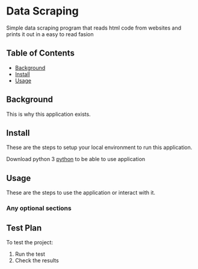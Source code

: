 # Data Scraping

Simple data scraping program that reads html code from websites and prints it out in a easy to read fasion

## Table of Contents

- [Background](#background)
- [Install](#install)
- [Usage](#usage)

## Background

This is why this application exists.

## Install

These are the steps to setup your local environment to run this
application.

Download python 3 [python](https://www.python.org/downloads/)
to be able to use application

## Usage

These are the steps to use the application or interact with it.

### Any optional sections


## Test Plan

To test the project:

1.  Run the test
2.  Check the results